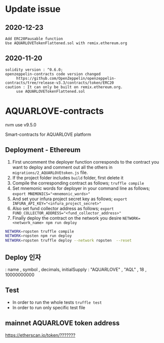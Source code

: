 # Update issue

## 2020-12-23

```
Add ERC20Pausable function
Use AQUARLOVETokenFlattened.sol with remix.ethereum.org

```

## 2020-11-20

```
solidity version : ^0.6.0;
openzeppelin-contracts code version changed
     https://github.com/OpenZeppelin/openzeppelin-contracts/tree/release-v3.3/contracts/token/ERC20
caution : It can only be built on remix.ethereum.org.
     use AQUARLOVETokenFlattened.sol
```

# AQUARLOVE-contracts

nvm use v9.5.0

Smart-contracts for AQUARLOVE platform

## Deployment - Ethereum

1. First uncomment the deployer function corresponds to the contract you want to deploy and comment out all the others in `migrations/2_AQUARLOVEtoken.js` file.
2. If the project folder includes `build` folder, first delete it
3. Compile the corresponding contract as follows;
   `truffle compile`
4. Set mnemonic words for deployer in your command line as follows;
   `export MNEMONICS="<mnemonic_words>"`
5. And set your infura project secret key as follows;
   `export INFURA_API_KEY="<infura_project_secret>"`
6. Also set fund collector address as follows;
   `export FUND_COLLECTOR_ADDRESS="<fund_collector_address>"`
7. Finally deploy the contract on the network you desire
   `NETWORK=<network_name> npm run deploy`

```bash
NETWORK=ropsten truffle compile
NETWORK=ropsten npm run deploy
NETWORK=ropsten truffle deploy --network ropsten  --reset

```

## Deploy 인자

: name , symbol , decimals, initialSupply
: "AQUARLOVE" , "AQL" , 18 , 10000000000

## Test

- In order to run the whole tests
  `truffle test`
- In order to run only specific test file

## mainnet AQUARLOVE token address

<https://etherscan.io/token/???????>
